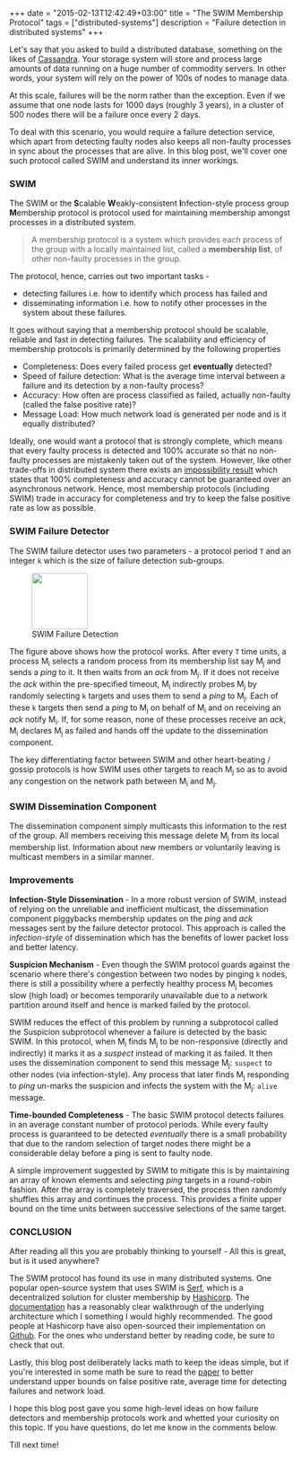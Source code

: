 +++
date = "2015-02-13T12:42:49+03:00"
title = "The SWIM Membership Protocol"
tags = ["distributed-systems"]
description = "Failure detection in distributed systems"
+++

Let's say that you asked to build a distributed database, something on the likes of [Cassandra](http://cassandra.apache.org/). Your storage system will store and process large amounts of data running on a huge number of commodity servers. In other words, your system will rely on the power of 100s of nodes to manage data.

At this scale, failures will be the norm rather than the exception. Even if we assume that one node lasts for 1000 days (roughly 3 years), in a cluster of 500 nodes there will be a failure once every 2 days. 

To deal with this scenario, you would require a failure detection service, which apart from detecting faulty nodes also keeps all non-faulty processes in sync about the processes that are alive. In this blog post, we'll cover one such protocol called SWIM and understand its inner workings.

### SWIM
The SWIM or the <strong>S</strong>calable <strong>W</strong>eakly-consistent <strong>I</strong>nfection-style process group <strong>M</strong>embership protocol is protocol used for maintaining membership amongst processes in a distributed system.  

> A membership protocol is a system which provides each process of the group with a locally maintained list, called a **membership list**, of other non-faulty processes in the group.

The protocol, hence, carries out two important tasks - 

- detecting failures i.e. how to identify which process has failed and
- disseminating information i.e. how to notify other processes in the system about these failures.

It goes without saying that a membership protocol should be scalable, reliable and fast in detecting failures. The scalability and efficiency of membership protocols is primarily determined by the following properties

- Completeness: Does every failed process get **eventually** detected?
- Speed of failure detection: What is the average time interval between a failure and its detection by a non-faulty process?
- Accuracy: How often are process classified as failed, actually non-faulty (called the false positive rate)?
- Message Load: How much network load is generated per node and is it equally distributed?

Ideally, one would want a protocol that is strongly complete, which means that every faulty process is detected and 100% accurate so that no non-faulty processes are mistakenly taken out of the system. However, like other trade-offs in distributed system there exists an [impossibility result](http://www.ecommons.cornell.edu/bitstream/1813/7192/1/95-1535.pdf) which states that 100% completeness and accuracy cannot be guaranteed over an asynchronous network. Hence, most membership protocols (including SWIM) trade in accuracy for completeness and try to keep the false positive rate as low as possible.

### SWIM Failure Detector
	
The SWIM failure detector uses two parameters - a protocol period `T` and an integer `k` which is the size of failure detection sub-groups.

<figure> 
  <img src="/images/swim.png" height="100px"> 
	<figcaption>SWIM Failure Detection</figcaption>
</figure>

The figure above shows how the protocol works. After every `T` time units, a process M<sub>i</sub> selects a random process from its membership list say M<sub>j</sub> and sends a *ping* to it. It then waits from an *ack* from M<sub>j</sub>. If it does not receive the *ack* within the pre-specified timeout, M<sub>i</sub> indirectly probes M<sub>j</sub> by randomly selecting `k` targets and uses them to send a *ping* to M<sub>j</sub>. Each of these `k` targets then send a *ping* to M<sub>j</sub> on behalf of M<sub>i</sub> and on receiving an *ack* notify M<sub>i</sub>. If, for some reason, none of these processes receive an *ack*, M<sub>i</sub> declares M<sub>j</sub> as failed and hands off the update to the dissemination component.

The key differentiating factor between SWIM and other heart-beating / gossip protocols is how SWIM uses other targets to reach M<sub>j</sub> so as to avoid any congestion on the network path between M<sub>i</sub> and M<sub>j</sub>.

### SWIM Dissemination Component

The dissemination component simply multicasts this information to the rest of the group. All members receiving this message delete M<sub>j</sub> from its local membership list. Information about new members or voluntarily leaving is multicast members in a similar manner.

### Improvements

**Infection-Style Dissemination** - In a more robust version of SWIM, instead of relying on the unreliable and inefficient multicast, the dissemination component piggybacks membership updates on the *ping* and *ack* messages sent by the failure detector protocol. This approach is called the *infection-style* of dissemination which has the benefits of lower packet loss and better latency.

**Suspicion Mechanism** - Even though the SWIM protocol guards against the scenario where there's congestion between two nodes by pinging `k` nodes, there is still a possibility where a perfectly healthy process M<sub>j</sub> becomes slow (high load) or becomes temporarily unavailable due to a network partition around itself and hence is marked failed by the protocol.

SWIM reduces the effect of this problem by running a subprotocol called the Suspicion subprotocol whenever a failure is detected by the basic SWIM. In this protocol, when M<sub>i</sub> finds M<sub>j</sub> to be non-responsive (directly and indirectly) it marks it as a *suspect* instead of marking it as failed. It then uses the dissemination component to send this message M<sub>j</sub>: `suspect` to other nodes (via infection-style). Any process that later finds M<sub>j</sub> responding to *ping* un-marks the suspicion and infects the system with the M<sub>j</sub>: `alive` message.

**Time-bounded Completeness** - The basic SWIM protocol detects failures in an average constant number of protocol periods. While every faulty process is guaranteed to be detected *eventually* there is a small probability that due to the random selection of target nodes there might be a considerable delay before a ping is sent to faulty node. 

A simple improvement suggested by SWIM to mitigate this is by maintaining an array of known elements and selecting *ping* targets in a round-robin fashion. After the array is completely traversed, the process then randomly shuffles this array and continues the process. This provides a finite upper bound on the time units between successive selections of the same target.

### CONCLUSION

After reading all this you are probably thinking to yourself - All this is great, but is it used anywhere? 

The SWIM protocol has found its use in many distributed systems. One popular open-source system that uses SWIM is [Serf](https://www.serfdom.io/), which is a decentralized solution for cluster membership by [Hashicorp](https://www.hashicorp.com/). The [documentation](https://www.serfdom.io/docs/internals/gossip.html) has a reasonably clear walkthrough of the underlying architecture  which I something I would highly recommended. The good people at Hashicorp have also open-sourced their implementation on [Github](https://github.com/hashicorp/memberlist). For the ones who understand better by reading code, be sure to check that out.

Lastly, this blog post deliberately lacks math to keep the ideas simple, but if you're interested in some math be sure to read the [paper](http://www.cs.cornell.edu/~asdas/research/dsn02-SWIM.pdf) to better understand upper bounds on false positive rate, average time for detecting failures and network load.

I hope this blog post gave you some high-level ideas on how failure detectors and membership protocols work and whetted your curiosity on this topic. If you have questions, do let me know in the comments below.

Till next time!
